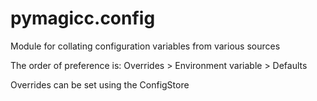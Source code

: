 <h1 id="pymagicc.config">pymagicc.config</h1>


Module for collating configuration variables from various sources

The order of preference is:
Overrides > Environment variable > Defaults

Overrides can be set using the ConfigStore

